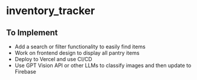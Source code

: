 # inventory_tracker

## To Implement
- Add a search or filter functionality to easily find items
- Work on frontend design to display all pantry items
- Deploy to Vercel and use CI/CD
- Use GPT Vision API or other LLMs to classify images and then update to Firebase
